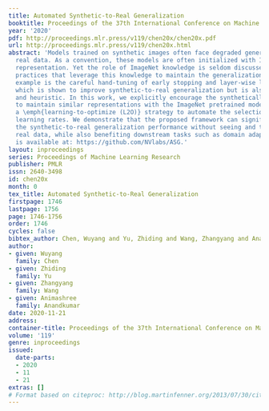 ```yaml
---
title: Automated Synthetic-to-Real Generalization
booktitle: Proceedings of the 37th International Conference on Machine Learning
year: '2020'
pdf: http://proceedings.mlr.press/v119/chen20x/chen20x.pdf
url: http://proceedings.mlr.press/v119/chen20x.html
abstract: 'Models trained on synthetic images often face degraded generalization to
  real data. As a convention, these models are often initialized with ImageNet pretrained
  representation. Yet the role of ImageNet knowledge is seldom discussed despite common
  practices that leverage this knowledge to maintain the generalization ability. An
  example is the careful hand-tuning of early stopping and layer-wise learning rates,
  which is shown to improve synthetic-to-real generalization but is also laborious
  and heuristic. In this work, we explicitly encourage the synthetically trained model
  to maintain similar representations with the ImageNet pretrained model, and propose
  a \emph{learning-to-optimize (L2O)} strategy to automate the selection of layer-wise
  learning rates. We demonstrate that the proposed framework can significantly improve
  the synthetic-to-real generalization performance without seeing and training on
  real data, while also benefiting downstream tasks such as domain adaptation. Code
  is available at: https://github.com/NVlabs/ASG.'
layout: inproceedings
series: Proceedings of Machine Learning Research
publisher: PMLR
issn: 2640-3498
id: chen20x
month: 0
tex_title: Automated Synthetic-to-Real Generalization
firstpage: 1746
lastpage: 1756
page: 1746-1756
order: 1746
cycles: false
bibtex_author: Chen, Wuyang and Yu, Zhiding and Wang, Zhangyang and Anandkumar, Animashree
author:
- given: Wuyang
  family: Chen
- given: Zhiding
  family: Yu
- given: Zhangyang
  family: Wang
- given: Animashree
  family: Anandkumar
date: 2020-11-21
address: 
container-title: Proceedings of the 37th International Conference on Machine Learning
volume: '119'
genre: inproceedings
issued:
  date-parts:
  - 2020
  - 11
  - 21
extras: []
# Format based on citeproc: http://blog.martinfenner.org/2013/07/30/citeproc-yaml-for-bibliographies/
---
```

